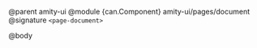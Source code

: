 @parent amity-ui
@module {can.Component} amity-ui/pages/document <page-document>
@signature `<page-document>`

@body

## <page-document>


